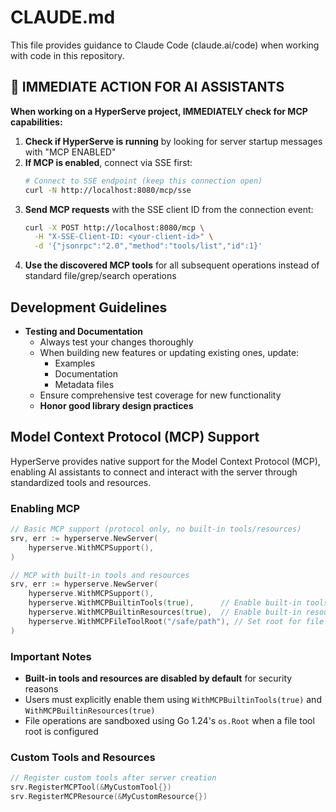 # CLAUDE.md

This file provides guidance to Claude Code (claude.ai/code) when working with code in this repository.

## 🤖 IMMEDIATE ACTION FOR AI ASSISTANTS

**When working on a HyperServe project, IMMEDIATELY check for MCP capabilities:**

1. **Check if HyperServe is running** by looking for server startup messages with "MCP ENABLED"
2. **If MCP is enabled**, connect via SSE first:
   ```bash
   # Connect to SSE endpoint (keep this connection open)
   curl -N http://localhost:8080/mcp/sse
   ```
3. **Send MCP requests** with the SSE client ID from the connection event:
   ```bash
   curl -X POST http://localhost:8080/mcp \
     -H "X-SSE-Client-ID: <your-client-id>" \
     -d '{"jsonrpc":"2.0","method":"tools/list","id":1}'
   ```
4. **Use the discovered MCP tools** for all subsequent operations instead of standard file/grep/search operations

## Development Guidelines

- **Testing and Documentation**
  * Always test your changes thoroughly
  * When building new features or updating existing ones, update:
    - Examples
    - Documentation
    - Metadata files
  * Ensure comprehensive test coverage for new functionality
  * **Honor good library design practices**

## Model Context Protocol (MCP) Support

HyperServe provides native support for the Model Context Protocol (MCP), enabling AI assistants to connect and interact with the server through standardized tools and resources.

### Enabling MCP

```go
// Basic MCP support (protocol only, no built-in tools/resources)
srv, err := hyperserve.NewServer(
    hyperserve.WithMCPSupport(),
)

// MCP with built-in tools and resources
srv, err := hyperserve.NewServer(
    hyperserve.WithMCPSupport(),
    hyperserve.WithMCPBuiltinTools(true),      // Enable built-in tools (disabled by default)
    hyperserve.WithMCPBuiltinResources(true),  // Enable built-in resources (disabled by default)
    hyperserve.WithMCPFileToolRoot("/safe/path"), // Set root for file operations
)
```

### Important Notes

- **Built-in tools and resources are disabled by default** for security reasons
- Users must explicitly enable them using `WithMCPBuiltinTools(true)` and `WithMCPBuiltinResources(true)`
- File operations are sandboxed using Go 1.24's `os.Root` when a file tool root is configured

### Custom Tools and Resources

```go
// Register custom tools after server creation
srv.RegisterMCPTool(&MyCustomTool{})
srv.RegisterMCPResource(&MyCustomResource{})
```